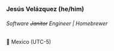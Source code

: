 ### Jesús Velázquez (he/him)
###### _Software ~~Janitor~~ Engineer | Homebrewer_
:round_pushpin: Mexico (UTC-5)
